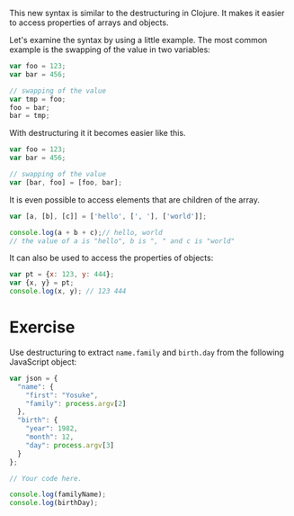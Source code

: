 This new syntax is similar to the destructuring in Clojure. It makes it easier to access properties of arrays and objects.

Let's examine the syntax by using a little example. The most common example is the swapping of the value in two variables:

```javascript
var foo = 123;
var bar = 456;

// swapping of the value
var tmp = foo;
foo = bar;
bar = tmp;
```

With destructuring it it becomes easier like this.

```javascript
var foo = 123;
var bar = 456;

// swapping of the value
var [bar, foo] = [foo, bar];
```

It is even possible to access elements that are children of the array.

```javascript
var [a, [b], [c]] = ['hello', [', '], ['world']];

console.log(a + b + c);// hello, world
// the value of a is "hello", b is ", " and c is "world"
```

It can also be used to access the properties of objects:

```javascript
var pt = {x: 123, y: 444};
var {x, y} = pt;
console.log(x, y); // 123 444
```

# Exercise

Use destructuring to extract `name.family` and `birth.day` from the following JavaScript object:

```javascript
var json = {
  "name": {
    "first": "Yosuke",
    "family": process.argv[2]
  },
  "birth": {
    "year": 1982,
    "month": 12,
    "day": process.argv[3]
  }
};

// Your code here.

console.log(familyName);
console.log(birthDay);
```
